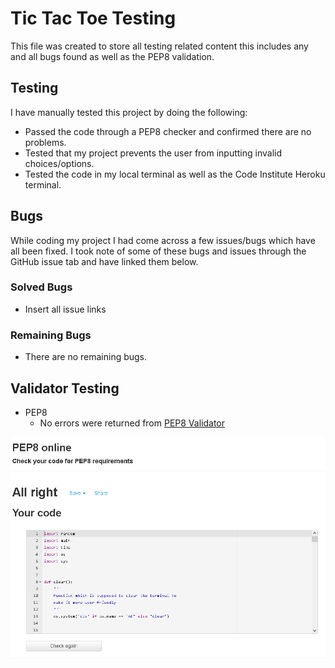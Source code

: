# Tic Tac Toe Testing
This file was created to store all testing related content this includes any and all bugs found as well as the PEP8 validation.

## Testing
I have manually tested this project by doing the following:
* Passed the code through a PEP8 checker and confirmed there are no problems.
* Tested that my project prevents the user from inputting invalid choices/options.
* Tested the code in my local terminal as well as the Code Institute Heroku terminal.

## Bugs
While coding my project I had come across a few issues/bugs which have all been fixed. I took note of some of these bugs and issues through the GitHub issue tab and have linked them below.
### Solved Bugs
* Insert all issue links

### Remaining Bugs
* There are no remaining bugs.

## Validator Testing
* PEP8
    * No errors were returned from [PEP8 Validator](http://pep8online.com/checkresult)

![PEP8 validator](documentation/testing/validator/pep8.png)
